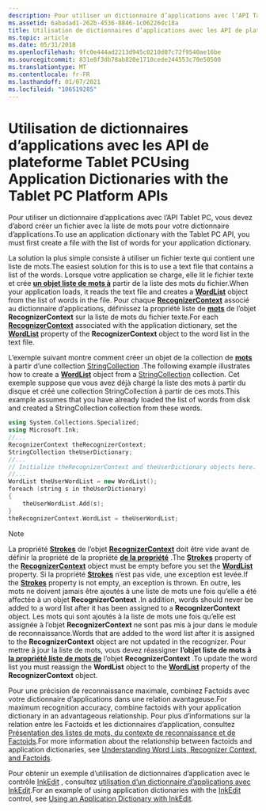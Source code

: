 ```yaml
---
description: Pour utiliser un dictionnaire d’applications avec l’API Tablet PC, vous devez d’abord créer un fichier avec la liste de mots pour votre dictionnaire d’applications.
ms.assetid: 6abadad1-262b-4536-8846-1c06226dc18a
title: Utilisation de dictionnaires d’applications avec les API de plateforme Tablet PC
ms.topic: article
ms.date: 05/31/2018
ms.openlocfilehash: 9fc0e444ad2213d945c0210d07c72f9540ae16be
ms.sourcegitcommit: 831e8f3db78ab820e1710cede244553c70e50500
ms.translationtype: MT
ms.contentlocale: fr-FR
ms.lasthandoff: 01/07/2021
ms.locfileid: "106519285"
---
```

# <a name="using-application-dictionaries-with-the-tablet-pc-platform-apis"></a><span data-ttu-id="9c833-103">Utilisation de dictionnaires d’applications avec les API de plateforme Tablet PC</span><span class="sxs-lookup"><span data-stu-id="9c833-103">Using Application Dictionaries with the Tablet PC Platform APIs</span></span>

<span data-ttu-id="9c833-104">Pour utiliser un dictionnaire d’applications avec l’API Tablet PC, vous devez d’abord créer un fichier avec la liste de mots pour votre dictionnaire d’applications.</span><span class="sxs-lookup"><span data-stu-id="9c833-104">To use an application dictionary with the Tablet PC API, you must first create a file with the list of words for your application dictionary.</span></span>

<span data-ttu-id="9c833-105">La solution la plus simple consiste à utiliser un fichier texte qui contient une liste de mots.</span><span class="sxs-lookup"><span data-stu-id="9c833-105">The easiest solution for this is to use a text file that contains a list of the words.</span></span> <span data-ttu-id="9c833-106">Lorsque votre application se charge, elle lit le fichier texte et crée [**un objet liste de mots à**](inkwordlist-class.md) partir de la liste des mots du fichier.</span><span class="sxs-lookup"><span data-stu-id="9c833-106">When your application loads, it reads the text file and creates a [**WordList**](inkwordlist-class.md) object from the list of words in the file.</span></span> <span data-ttu-id="9c833-107">Pour chaque [**RecognizerContext**](inkrecognizercontext-class.md) associé au dictionnaire d’applications, définissez la propriété liste de [**mots**](/windows/desktop/api/msinkaut/nf-msinkaut-iinkrecognizercontext-get_wordlist) de l’objet **RecognizerContext** sur la liste de mots du fichier texte.</span><span class="sxs-lookup"><span data-stu-id="9c833-107">For each [**RecognizerContext**](inkrecognizercontext-class.md) associated with the application dictionary, set the [**WordList**](/windows/desktop/api/msinkaut/nf-msinkaut-iinkrecognizercontext-get_wordlist) property of the **RecognizerContext** object to the word list in the text file.</span></span>

<span data-ttu-id="9c833-108">L’exemple suivant montre comment créer un objet de la collection de [**mots**](inkwordlist-class.md) à partir d’une collection [StringCollection](/dotnet/api/system.collections.specialized.stringcollection?view=netcore-3.1) .</span><span class="sxs-lookup"><span data-stu-id="9c833-108">The following example illustrates how to create a [**WordList**](inkwordlist-class.md) object from a [StringCollection](/dotnet/api/system.collections.specialized.stringcollection?view=netcore-3.1) collection.</span></span> <span data-ttu-id="9c833-109">Cet exemple suppose que vous avez déjà chargé la liste des mots à partir du disque et créé une collection StringCollection à partir de ces mots.</span><span class="sxs-lookup"><span data-stu-id="9c833-109">This example assumes that you have already loaded the list of words from disk and created a StringCollection collection from these words.</span></span>


```C++
using System.Collections.Specialized;
using Microsoft.Ink;
//...
RecognizerContext theRecognizerContext;
StringCollection theUserDictionary;
//... 
// Initialize theRecognizerContext and theUserDictionary objects here.
//...
WordList theUserWordList = new WordList();
foreach (string s in theUserDictionary)
{
    theUserWordList.Add(s);
}
theRecognizerContext.WordList = theUserWordList;
```



> [!Note]  
> <span data-ttu-id="9c833-110">La propriété [**Strokes**](/windows/desktop/api/msinkaut/nf-msinkaut-iinkrecognizercontext-get_strokes) de l’objet [**RecognizerContext**](inkrecognizercontext-class.md) doit être vide avant de définir la propriété de la propriété [**de la propriété**](inkwordlist-class.md) .</span><span class="sxs-lookup"><span data-stu-id="9c833-110">The [**Strokes**](/windows/desktop/api/msinkaut/nf-msinkaut-iinkrecognizercontext-get_strokes) property of the [**RecognizerContext**](inkrecognizercontext-class.md) object must be empty before you set the [**WordList**](inkwordlist-class.md) property.</span></span> <span data-ttu-id="9c833-111">Si la propriété [**Strokes**](/previous-versions/windows/desktop/legacy/ms703293(v=vs.85)) n’est pas vide, une exception est levée.</span><span class="sxs-lookup"><span data-stu-id="9c833-111">If the [**Strokes**](/previous-versions/windows/desktop/legacy/ms703293(v=vs.85)) property is not empty, an exception is thrown.</span></span> <span data-ttu-id="9c833-112">En outre, les mots ne doivent jamais être ajoutés à une liste de mots une fois qu’elle a été affectée à un objet **RecognizerContext** .</span><span class="sxs-lookup"><span data-stu-id="9c833-112">In addition, words should never be added to a word list after it has been assigned to a **RecognizerContext** object.</span></span> <span data-ttu-id="9c833-113">Les mots qui sont ajoutés à la liste de mots une fois qu’elle est assignée à l’objet **RecognizerContext** ne sont pas mis à jour dans le module de reconnaissance.</span><span class="sxs-lookup"><span data-stu-id="9c833-113">Words that are added to the word list after it is assigned to the **RecognizerContext** object are not updated in the recognizer.</span></span> <span data-ttu-id="9c833-114">Pour mettre à jour la liste de mots, vous devez réassigner **l’objet liste de mots à** [**la propriété liste de mots de**](/windows/desktop/api/msinkaut/nf-msinkaut-iinkrecognizercontext-get_wordlist) l’objet **RecognizerContext** .</span><span class="sxs-lookup"><span data-stu-id="9c833-114">To update the word list you must reassign the **WordList** object to the [**WordList**](/windows/desktop/api/msinkaut/nf-msinkaut-iinkrecognizercontext-get_wordlist) property of the **RecognizerContext** object.</span></span>

 

<span data-ttu-id="9c833-115">Pour une précision de reconnaissance maximale, combinez Factoids avec votre dictionnaire d’applications dans une relation avantageuse.</span><span class="sxs-lookup"><span data-stu-id="9c833-115">For maximum recognition accuracy, combine factoids with your application dictionary in an advantageous relationship.</span></span> <span data-ttu-id="9c833-116">Pour plus d’informations sur la relation entre les Factoids et les dictionnaires d’application, consultez [Présentation des listes de mots, du contexte de reconnaissance et de Factoids](understanding-wordlists--the-recognizercontext--and-factoids.md).</span><span class="sxs-lookup"><span data-stu-id="9c833-116">For more information about the relationship between factoids and application dictionaries, see [Understanding Word Lists, Recognizer Context, and Factoids](understanding-wordlists--the-recognizercontext--and-factoids.md).</span></span>

<span data-ttu-id="9c833-117">Pour obtenir un exemple d’utilisation de dictionnaires d’application avec le contrôle [InkEdit](inkedit-control-reference.md) , consultez [utilisation d’un dictionnaire d’applications avec InkEdit](using-an-application-dictionary-with-inkedit.md).</span><span class="sxs-lookup"><span data-stu-id="9c833-117">For an example of using application dictionaries with the [InkEdit](inkedit-control-reference.md) control, see [Using an Application Dictionary with InkEdit](using-an-application-dictionary-with-inkedit.md).</span></span>

 

 
